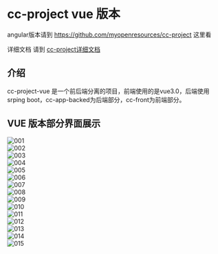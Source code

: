 # cc-project  vue 版本

angular版本请到 https://github.com/myopenresources/cc-project 这里看

详细文档 请到 [cc-project详细文档](https://www.toutiao.com/i6945750297834701348/)


## 介绍
cc-project-vue 是一个前后端分离的项目，前端使用的是vue3.0，后端使用srping boot，cc-app-backed为后端部分，cc-front为前端部分。

##  VUE 版本部分界面展示
![001](./001.png) <br/>
![002](./002.png) <br/>
![003](./003.png) <br/>
![004](./004.png) <br/>
![005](./005.png) <br/>
![006](./006.png) <br/>
![007](./007.png) <br/>
![008](./008.png) <br/>
![009](./009.png) <br/>
![010](./010.png) <br/>
![011](./011.png) <br/>
![012](./012.png) <br/>
![013](./013.png) <br/>
![014](./014.png) <br/>
![015](./015.png) <br/>


